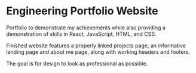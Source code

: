 # Engineering Portfolio Website

Portfolio to demonstrate my achievements while also providing a demonstration of skills in React, JavaScript, HTML, and CSS.

Finished website features a properly linked projects page, an informative landing page and about me page, along with working headers and footers.

The goal is for design to look as professional as possible.

